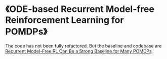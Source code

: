 # 《ODE-based Recurrent Model-free Reinforcement Learning for POMDPs》
[Recurrent Model-Free RL Can Be a Strong Baseline for Many POMDPs]: https://github.com/twni2016/pomdp-baselines
The code has not been fully refactored. But the baseline and codebase are [Recurrent Model-Free RL Can Be a Strong Baseline for Many POMDPs]
